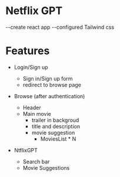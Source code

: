 # Netflix GPT


--create react app
--configured Tailwind css




# Features

- Login/Sign up 
    - Sign in/Sign up form
    - redirect to browse page

- Browse (after authentication)
    - Header
    - Main movie
        - trailer in backgroud
        - title and description
        - movie suggestion
            - MoviesList * N

- NtflixGPT
    - Search bar
    - Movie Suggestions